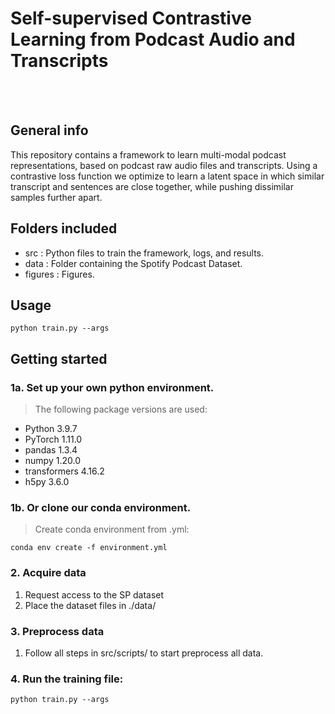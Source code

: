 # Self-supervised Contrastive Learning from Podcast Audio and Transcripts
<!-- ### Podcast representation learning -->
<!-- <p align="center"> -->
<br><br>
<!-- <img src="./figures/Acrobot-v1_pair_plot.png"
     alt="A paired-plot for metrics in the Acrobot-v1 environment"
     style="float: center;" />
</p> -->


## General info 

This repository contains a framework to learn multi-modal podcast representations, based on podcast raw audio files and transcripts. Using a contrastive loss function we optimize to learn a latent space in which similar transcript and sentences are close together, while pushing dissimilar samples further apart. 


## Folders included

- src                        : Python files to train the framework, logs, and results. 
- data                       : Folder containing the Spotify Podcast Dataset.
- figures                    : Figures.


## Usage 
```
python train.py --args
```

## Getting started 
### 1a. Set up your own python environment.
> The following package versions are used:
- Python 3.9.7
- PyTorch 1.11.0
- pandas 1.3.4
- numpy 1.20.0
- transformers 4.16.2
- h5py 3.6.0

### 1b. Or clone our conda environment.
> Create conda environment from .yml:
```
conda env create -f environment.yml
```

### 2. Acquire data
1. Request access to the SP dataset
2. Place the dataset files in ./data/

### 3. Preprocess data
1. Follow all steps in src/scripts/ to start preprocess all data. 

### 4. Run the training file:
```
python train.py --args
```
